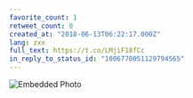 ```yaml
---
favorite_count: 1
retweet_count: 0
created_at: "2018-06-13T06:22:17.000Z"
lang: zxx
full_text: https://t.co/LMjiF18fCc
in_reply_to_status_id: "1006770051129794565"
---
```


![Embedded Photo](https://twitter-media-coderbyheart.s3.eu-north-1.amazonaws.com/1006783799584280577-DfjQhXgWAAESi8u.jpg)
